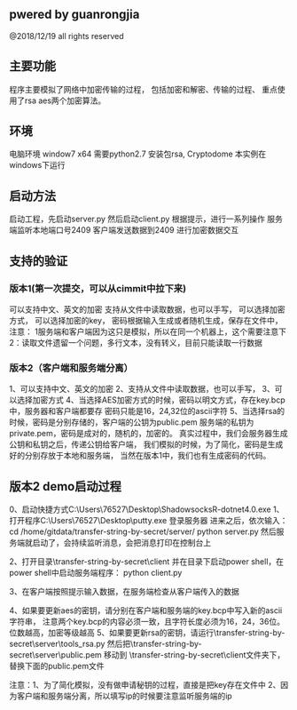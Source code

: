 ﻿## pwered by guanrongjia
@2018/12/19
all rights reserved

## 主要功能
程序主要模拟了网络中加密传输的过程，
包括加密和解密、传输的过程、
重点使用了rsa aes两个加密算法。

## 环境
电脑环境 window7 x64
需要python2.7
安装包rsa, Cryptodome
本实例在windows下运行

## 启动方法
启动工程，先启动server.py
然后启动client.py
根据提示，进行一系列操作
服务端监听本地端口号2409
客户端发送数据到2409
进行加密数据交互

## 支持的验证
### 版本1(第一次提交，可以从cimmit中拉下来)
可以支持中文、英文的加密
支持从文件中读取数据，也可以手写，
可以选择加密方式，
可以选择加密的key，
密码根据输入生成或者随机生成，保存在文件中，
注意： 1服务端和客户端因为这只是模拟，所以在同一个机器上，这个需要注意下
2：读取文件遗留一个问题，多行文本，没有转义，目前只能读取一行数据


### 版本2（客户端和服务端分离）
1、可以支持中文、英文的加密
2、支持从文件中读取数据，也可以手写，
3、可以选择加密方式
4、当选择AES加密方式的时候，密码以明文方式，存在key.bcp中，服务器和客户端都要存
密码只能是16，24,32位的ascii字符
5、当选择rsa的时候，密码是分别存储的，客户端的公钥为public.pem
 服务端的私钥为private.pem，密码是成对的，随机的，加密的。
 真实过程中，我们会服务器生成公钥和私钥之后，传递公钥给客户端，
 我们模拟的时候，为了简化，密码是生成好的分别存放于本地和服务端，
 当然在版本1中，我们也有生成密码的代码。
 
## 版本2 demo启动过程
0、启动快捷方式C:\Users\76527\Desktop\ShadowsocksR-dotnet4.0.exe
1、打开程序C:\Users\76527\Desktop\putty.exe
登录服务器
进来之后，依次输入：
cd /home/gitdata/transfer-string-by-secret/server/
python server.py
然后服务端就启动了，会持续监听消息，会把消息打印在控制台上

2、打开目录\transfer-string-by-secret\client
并在目录下启动power shell，在power shell中启动服务端程序： python client.py

3、在客户端按照提示输入数据，在服务端检查从客户端传入的数据

4、如果要更新aes的密钥，请分别在客户端和服务端的key.bcp中写入新的ascii字符串，
注意两个key.bcp的内容必须一致，且字符长度必须为16，24，36位。位数越高，加密等级越高
5、如果要更新rsa的密钥，请运行\transfer-string-by-secret\server\tools_rsa.py
然后把\transfer-string-by-secret\server\public.pem 移动到
\transfer-string-by-secret\client文件夹下，替换下面的public.pem文件


注意：1、为了简化模拟，没有做申请秘钥的过程，直接是把key存在文件中
2、因为客户端和服务端分离，所以填写ip的时候要注意监听服务端的ip

